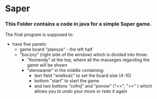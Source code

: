 # Saper
### This Folder contains a code in java for a simple Saper game.
The final program is supposed to:
- have five panels:
  * game board "plansza" - the left half
  * "boczny" (right side of the window) which is divided into three:
    - "Komendy" at the top, where all the masseges regarding the game will be shown
    - "sterowanie" in the middle containing:
      * text field "wielkość" to set the board size (4-10)
      * bottom "start" to start the game
      * and two bottons "cofnij" and "ponow" ("<<", ">>" ) which allows you to undo your move or redo it again

